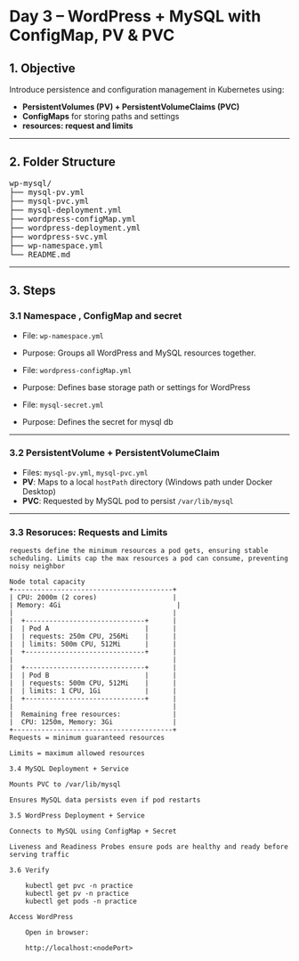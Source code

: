 # Day 3 – WordPress + MySQL with ConfigMap, PV & PVC

## 1. Objective

Introduce persistence and configuration management in Kubernetes using:

- **PersistentVolumes (PV) + PersistentVolumeClaims (PVC)**
- **ConfigMaps** for storing paths and settings
- **resources: request and limits** 

---

## 2. Folder Structure
<pre>
wp-mysql/
├── mysql-pv.yml
├── mysql-pvc.yml
├── mysql-deployment.yml
├── wordpress-configMap.yml
├── wordpress-deployment.yml
├── wordpress-svc.yml
├── wp-namespace.yml
└── README.md
</pre>
---

## 3. Steps

### 3.1 Namespace , ConfigMap and secret

- File: `wp-namespace.yml`  
- Purpose: Groups all WordPress and MySQL resources together.

- File: `wordpress-configMap.yml`  
- Purpose: Defines base storage path or settings for WordPress

- File: `mysql-secret.yml`  
- Purpose: Defines the secret for mysql db

---

### 3.2 PersistentVolume + PersistentVolumeClaim

- Files: `mysql-pv.yml`, `mysql-pvc.yml`  
- **PV**: Maps to a local `hostPath` directory (Windows path under Docker Desktop)  
- **PVC**: Requested by MySQL pod to persist `/var/lib/mysql`

---

### 3.3 Resoruces: Requests and Limits
    requests define the minimum resources a pod gets, ensuring stable scheduling. Limits cap the max resources a pod can consume, preventing noisy neighbor

```text
Node total capacity
+----------------------------------------+
| CPU: 2000m (2 cores)                   |
| Memory: 4Gi                             |
|                                        |
|  +------------------------------+      |
|  | Pod A                        |      |
|  | requests: 250m CPU, 256Mi    |      |
|  | limits: 500m CPU, 512Mi      |      |
|  +------------------------------+      |
|                                        |
|  +------------------------------+      |
|  | Pod B                        |      |
|  | requests: 500m CPU, 512Mi    |      |
|  | limits: 1 CPU, 1Gi           |      |
|  +------------------------------+      |
|                                        |
|  Remaining free resources:             |
|  CPU: 1250m, Memory: 3Gi               |
+----------------------------------------+
Requests = minimum guaranteed resources

Limits = maximum allowed resources

3.4 MySQL Deployment + Service

Mounts PVC to /var/lib/mysql

Ensures MySQL data persists even if pod restarts

3.5 WordPress Deployment + Service

Connects to MySQL using ConfigMap + Secret

Liveness and Readiness Probes ensure pods are healthy and ready before serving traffic

3.6 Verify

    kubectl get pvc -n practice
    kubectl get pv -n practice
    kubectl get pods -n practice

Access WordPress

    Open in browser:

    http://localhost:<nodePort>
